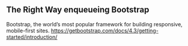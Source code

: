 ## The Right Way enqueueing Bootstrap

Bootstrap, the world’s most popular framework for building responsive, mobile-first sites.
https://getbootstrap.com/docs/4.3/getting-started/introduction/
